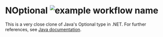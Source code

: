 # NOptional ![example workflow name](https://github.com/Tim94M/NOptional/actions/workflows/%2ENET/badge.svg)


This is a very close clone of Java's Optional type in .NET. For further references, see [Java documentation](https://devdocs.io/openjdk~15/java.base/java/util/optional).
